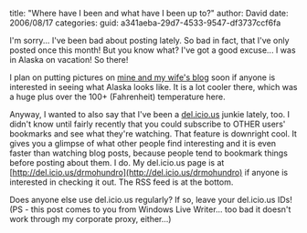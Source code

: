 
title: "Where have I been and what have I been up to?"
author: David
date: 2006/08/17
categories: 
guid: a341aeba-29d7-4533-9547-df3737ccf6fa

I'm sorry... I've been bad about posting lately. So bad in fact, that I've only posted once this month! But you know what? I've got a good excuse... I was in Alaska on vacation! So there! 

I plan on putting pictures on [mine and my wife's blog](http://www.mohundro.com/) soon if anyone is interested in seeing what Alaska looks like. It is a lot cooler there, which was a huge plus over the 100+ (Fahrenheit) temperature here. 

Anyway, I wanted to also say that I've been a [del.icio.us](http://del.icio.us) junkie lately, too. I didn't know until fairly recently that you could subscribe to OTHER users' bookmarks and see what they're watching. That feature is downright cool. It gives you a glimpse of what other people find interesting and it is even faster than watching blog posts, because people tend to bookmark things before posting about them. I do. My del.icio.us page is at [http://del.icio.us/drmohundro](http://del.icio.us/drmohundro) if anyone is interested in checking it out. The RSS feed is at the bottom. 

Does anyone else use del.icio.us regularly? If so, leave your del.icio.us IDs! 
(PS - this post comes to you from Windows Live Writer... too bad it doesn't work through my corporate proxy, either...)


